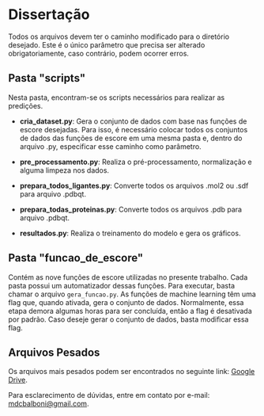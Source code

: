 # Dissertação

Todos os arquivos devem ter o caminho modificado para o diretório desejado. Este é o único parâmetro que precisa ser alterado obrigatoriamente, caso contrário, podem ocorrer erros.

## Pasta "scripts"

Nesta pasta, encontram-se os scripts necessários para realizar as predições.

- **cria_dataset.py**: Gera o conjunto de dados com base nas funções de escore desejadas. Para isso, é necessário colocar todos os conjuntos de dados das funções de escore em uma mesma pasta e, dentro do arquivo .py, especificar esse caminho como parâmetro.

- **pre_processamento.py**: Realiza o pré-processamento, normalização e alguma limpeza nos dados.

- **prepara_todos_ligantes.py**: Converte todos os arquivos .mol2 ou .sdf para arquivo .pdbqt.

- **prepara_todas_proteinas.py**: Converte todos os arquivos .pdb para arquivo .pdbqt.

- **resultados.py**: Realiza o treinamento do modelo e gera os gráficos.

## Pasta "funcao_de_escore"

Contém as nove funções de escore utilizadas no presente trabalho. Cada pasta possui um automatizador dessas funções. Para executar, basta chamar o arquivo `gera_funcao.py`. As funções de machine learning têm uma flag que, quando ativada, gera o conjunto de dados. Normalmente, essa etapa demora algumas horas para ser concluída, então a flag é desativada por padrão. Caso deseje gerar o conjunto de dados, basta modificar essa flag.

## Arquivos Pesados

Os arquivos mais pesados podem ser encontrados no seguinte link: [Google Drive](https://drive.google.com/drive/folders/1uGT7S-xFXEVLJnDlDkxjpPxFzxicrzvj?usp=sharing).

Para esclarecimento de dúvidas, entre em contato por e-mail: mdcbalboni@gmail.com.
